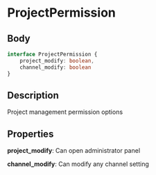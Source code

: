 # ProjectPermission

## Body
```typescript
interface ProjectPermission {
    project_modify: boolean,
    channel_modify: boolean
}
```

## Description

Project management permission options

## Properties

**project_modify**: Can open administrator panel

**channel_modify**: Can modify any channel setting